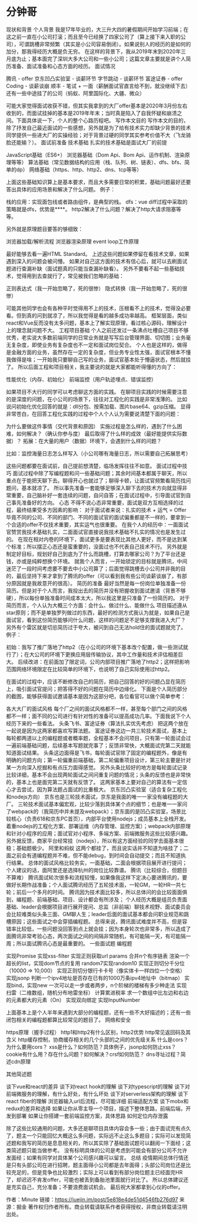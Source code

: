 # 分钟哥

现状和背景
个人背景
我是17年毕业的，大三升大四的暑假期间开始学习前端；在这之前一直在小公司打滚；而且至今已经换了四家公司了（算上接下来入职的公司），可谓跳槽非常频繁（其实是小公司容易倒闭）。如果说别人的经历的是如何的加分，那我得经历大概是负无穷。
在这样的背景下，我从2019年末到2020年三月底为止；基本面完了深圳大多大公司和一些小公司；这篇文章主要就是讲个人简历准备、面试准备和心态方面的经历。
面试情况

腾讯 - offer
京东凹凸实验室 - 谈薪环节
字节跳动 - 谈薪环节
富途证券 - offer
Coding - 谈薪谈崩
顺丰 - 笔试 + 一面（薪酬面试官直言给不到，就没继续下去）
还有一些中途挂了的公司（蚂蚁、阿里国际化、大疆、微众）

可能大家觉得面试收获不错，但其实我拿到的大厂offer基本是2020年3月份左右收到的，而面试挂掉的基本是2019年年末；当时真是陷入了自我怀疑和崩溃之间。下面具体说一下，个人的整个心路历程吧。
写作本文目的
写作本文的目的，除了抒发自己最近面试的一些感想，另外就是为了给有技术实力却缺少背景的技术同学提供一些进大厂的实操经验；对于背景过硬的同学其实参考价值不大（飞龙骑脸还能输？）。
面试前准备
技术基础
扎实的技术基础是面试大厂的前提

JavaScript基础（ES6+）
浏览器基础（Dom Api、Bom Api、运作机制、渲染原理等等）
算法基础（常见数据结构的应用（栈、队列、树、链表）、dfs、bfs、简单的dp）
网络基础（https、http、http2、dns、tcp等等）

上面这些基础知识算上是基本要求，而且大多需要日常的积累，基础问题最好还要答出具体的应用场景和解决了什么问题。
例子：

栈的应用：实现面包线或者路由组件，是典型的栈。
dfs：vue diff过程中采取的策略就是dfs，优势是****。
http2解决了什么问题？解决了http大请求阻塞等等。

另外就是原理题目要答的够细致：

浏览器加载/解析流程
浏览器渲染原理
event loop工作原理

最好能够去看一遍HTML Standard。
上述这些问题如果停留在看技术文章，如果遇到深入的问题会被问懵。
如果对自己这方面的技术有信心后，就可以去刷面试题进行查漏补缺（面试题真的只能当查漏补缺看）。
另外不要看不起一些基础技术，觉得用到去查就行了，常见被我们忽略的基础：

正则表达式（我一开始忽略了，死的很惨）
隐式转换（我一开始忽略了，死的很惨）

可能其他同学也会有各种平时觉得用不上的技术，压根看不上的技术，觉得没必要看。但到真的问到就凉了，所以我觉得是看的越多成功率越高。
框架层面，类似react和Vue反而没有太多问题，基本上了解实现原理，看过核心源码，理解设计上的理念就问题不大。
工程项目基础
个人之前还发过一条沸点吐槽自己项目不够优秀，老实说大多数前端同学的日常业务就是写写后台管理界面、切切图；业务毫无复杂度，即使业务有复杂度也不一定和面试岗位契合。
个人也是这样的，做得是金融方面的业务，虽然存在一定的复杂度，但业务专业性太强，面试官根本不懂我做得是啥；一开始我只要聊自己写的业务，面试官基本处于懵逼状态，然后就挂了。
所以后面工程和项目相关，我主要说的就是大家都能听得懂的方向了：

性能优化（内存、初始化）
前端监控（用户轨迹埋点、错误监控）

如果项目不大行的同学可以考虑聊这方面的实践。
在聊项目实践的时候需要注意的是深度的问题，在小公司的场景下，往往对工程化的实践是非常浅薄的。
比如说问初始化优化回答的就是：dll分包、按需加载、图片base64、gzip压缩。
显得非常苍白，在回答工程化实践的过程中个人个人认为需要说清楚下面的问题：

为什么要做这件事情（交代背景和原因）
实施过程是怎么样的，遇到了什么困难，如何解决？（确认你参与度）
最后取得了什么样的成效（最好能提供实际数据）？
拓展：在大量的用户（数据）环境下，会遇到什么样的问题？

比如：监控海量日志怎么样写入（小公司哪有海量日志，所以需要自己拓展思考）



这些问题都要在面试前，自己提前想清楚，临场发挥往往不如意。
面试过程中技巧
面试过程中除了写编程题和问一些基础问题；其余时间基本都属于聊天，所以重点在于能把天聊下去。聊得开心也就过了；聊得卡顿，让面试官频繁看简历找问题问，基本就凉了。
所以事先准备一套能够足够深入聊下去的技术方向就显得非常重要，自己脑补好一套连续的问题，自问自答；在面试过程中，引导面试官到自己事先准备好的方向。
心态
不得不说心态非常重要，面试是双方互相选择的过程，最终结果受多方因素的影响：
对于面试者来说：扎实的技术 + 运气 = Offer
毕竟不同的公司、不同的部门、不同的面试官的面试偏重都是不一样的，要拿到一个合适的offer不仅技术重要，其实运气也很重要。
在我个人的经历中：一面面试官赞赏我技术基础扎实，二面面试官直接说我技术基础不扎实的情况也是发生过的。
在现在相对内卷的环境下，面试更多是要表现比其他人更好，而不是达到某个标准；所以摆正心态还是蛮重要的，没面过也不代表自己技术不行。
另外就是制定好目标，规划好自己到底为了什么而跳槽，打算去哪家公司？为了平台还是钱，亦或是纯粹想换个环境。
就我个人而言，一开始锁定的目标就是腾讯，中间迷茫了一段时间考虑要不要去中小公司算了；后面觉得跳槽去小公司并非我的目的，最后坚持下来才拿到了腾讯的offer（可以看到我有些公司谈薪谈崩了，有部分原因就是我故意开的很高）。
简历的准备
最好当然是每一份岗位单独准备一份简历。但是对于个人而言，我投出去的简历并没有把握收到面试邀请（背景不够硬），所以每份单独准备时间成本太大，所以我这里是只准备了一份简历的。
对于简历而言，个人认为大概三个方面：会什么、做过什么、能做什么
项目描述遵从star原则；而不是单独罗列做过的东西，最好的检测方式我认为就是，如果自己是面试官，看到这份简历能够问什么问题，这样的问题足不足够支撑我进入大厂？
另外有个雷区就是切忌简历过于夸大，被问到自己无法hold住的面试题就完了。
例子：

初始：我写了推广落地了http2（在小公司的环境下基本改个配置，做一些测试就行了）；在大公司的环境下更换应用层传输协议，其中工作量和技术评估相差巨大。
后续改进：在前面加了限定词，公司内部项目推广落地了http2；这样把影响范围网络环境限定在比较简单的环境下，也说明了自己实际使用过http2。

在面试的过程中，应该不断修改自己的简历，把自己回答的好的问题凸显在简历上，吸引面试官提问；把答得不好的问题在简历中边缘化。
下面是个人简历部分的截图，能够获得面试邀请基本是因为这部分吧，各位看官可以做个简单参考：


各大大厂的面试风格
每个厂之间的面试风格都不一样，甚至每个部门之间的风格都不一样；面不同的公司进行有针对性的准备可以提高成功几率。下面我说下个人经历下来的一些看法。
头条飞书、富途证券（算法扎实优先考虑）
把这两个放在一起说是因为这两家都喜欢写算法题。
富途证券这边一共三轮技术面试，基本上每轮都两道以上的编程题或者概率题，全程基本不会问项目，只有第一轮面试会过一遍前端基础问题，后续基本写题就完事了；反馈非常快，大概面试完第二天就能知道面试结果。
头条这边面得是飞书，每轮面试官除了固定的编程题外，像是有明确的问题方向；第一轮偏重前端基础，第二轮偏重项目设计，第三轮主要是针对某一方向深入挖掘和有点压力面得感觉。
另外头条比较好的地方是每轮面试记录比较详细，基本不会出现两轮面试之间问重复问题的情况；头条的反馈也是非常快的，基本上也是面完第二天就有反馈了。
这两家基本上要对自己的算法有一定信心才去尝试，因为算法题占面试的比重极大。
京东凹凸实验室（适合复杂工程化和nodejs方向）
京东也是三轮技术面试，京东是我面的唯一一家没有编程题的大厂。
三轮技术面试基本偏宏观，比较少落到具体某个点的细节；也是唯一一家问了webpack的（我简历中并未提及webpack）；京东面的是凹凸实验室，场景比较核心（负责618和京东PC首页），内部平台使用nodejs；成员基本上全栈开发。
着重nodejs的工程化方案、部署运维（内存管理、监控方案）；webpack内部原理和针对小程序的应用；面试官对小程序、多端方案、前端微服务这些比较感兴趣。
另外据反馈，商家平台经常挂（nodejs），所以有这方面经验的同学去面基本很稳；基础题极少。
阿里和蚂蚁
这两个都挂了，而且说实话并不知道为啥挂了；二面之前会有道编程题并不难，但不能debug，到时间会自动提交；而且不知道执行结果。
总体的面试风格比较务实，一面基础，二面会根据项目展开进行提问；
个人建议的话，面阿里还是选择杭州的岗位比较靠谱。
腾讯（比较综合，但题目不算难）
腾讯面试轮次很多和流程较慢，如果像我这样下定决心要进腾讯的，要做好长期作战准备；个人面试腾讯经历了五轮技术面，一轮GM，一轮HR一共七轮；前后一个多月的时间。
腾讯因为技术面比较多，所以总体问的会比较面面俱到，编程题、前端基础、项目、设计都会有所涉及；
个人经历大概是组员负责面基础、leader会根据项目进行展开提问、总监（非前端）聊技术视野、面试委员会会比较难类似头条三面、GM聊人生；leader后面的面试基本都会问职业规范和跳槽原因；这些面试之中会穿插编程题。
总得来说，腾讯面试难度并不高，但是容错率比较低，一些问题没回答到点上就会挂；因为本身轮次也非常多，所以造成了面腾讯非常考验心态，两次面试之间的间隔非常随机，有可能隔一天，有可能隔一周；所以面试腾讯心态是最重要的。
一些面试题
编程题

实现Promise
实现xss-filter
实现正则获取url params
合并n个有序链表
渲染一个超长的list，实现dom节点的复用
random7实现random10
实现正则切分千分位（10000 => 10,000）
实现正则切分银行卡卡号（像实体卡一样四位一个空格）
实现jsonp
判断一个ipv4地址是否存在已有的1000万条ipv4地址中（bitmap）
实现bind，实现new
一次可以走一步或者两步，n个阶梯的楼梯有多少种走法
实现扫雷（二维数组，随机分布地雷坐标）
计算累进税率
求一个数组中比左边和右边的元素都大的元素（On）
实现双向绑定
实现InputNumber

上面基本上是个人半年来遇到大部分的编程题，还有一些不大好描述的；还有一些闭包相关的编程题都算比较常见的题目了。
网络和安全

https原理（握手过程）
http1和http2有什么区别，http2优势
http常见返回码及其含义
http缓存控制，协商缓存相关的几个头部的之间的优先级关系
什么是cors？为什么要用cors？
xss是什么？如何防范？具体例子，jsonp如何防止xss？
cookie有什么用？存在什么问题？如何解决？crsf如何防范？
dns寻址过程？简述cdn原理

其他简述题

谈下vue和react的差异
谈下对react hook的理解
谈下对typescript的理解
谈下对前端微服务的理解，有什么好处，有什么坏处
谈下对serverless架构的理解
谈下react fiber的理解
浏览器输入url后流程，尽可能详细
前端适配方案
谈下mobx和redux的差异和选择
如果让你从零主导一个项目，描述下整体思路，前端后端，开发到部署
如果让你搭建一套前端监控方案，具体思路
如何定位内存泄露

除了这些比较通用的问题，大多还是聊项目具体内容会多一些；由于面试完有点久了，题主一个只能回忆大概这么多问题，实际远不止这么多题目；实际可以发现简述题和我写的简历是息息相关的，所以其实除了基础面试题可以翻阅一下面经；这类简述题只能当做参考。
没有标明具体的公司是考虑到可能会有部分公司不允许发面经；如果有同学对具体某个公司感兴趣可以留言。
总结
疫情期间总体行情还是只有头部公司在进行招聘，题主面得小公司都是去年面得；头部公司岗位还是比较充足的，但是竞争也比较激烈；实际上可以看到有部分岗位题主已经面完HR了，却迟迟不肯发offer，可能也被丢到备胎池里面就行对比了。
所以总体建议还是充实自己，充分准备；不要浪费面试机会。
最后祝大家都拿到心仪的offer。

作者：Minute
链接：https://juejin.im/post/5e818e4de51d4546fb276d97
来源：掘金
著作权归作者所有。商业转载请联系作者获得授权，非商业转载请注明出处。